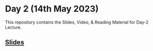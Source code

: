 # Day 2 (14th May 2023)

This repository contains the Slides, Video, & Reading Material for Day-2 Lecture.

## [Slides](https://manika-lamba.github.io/SOL/14_May_2023/#/title-slide)

